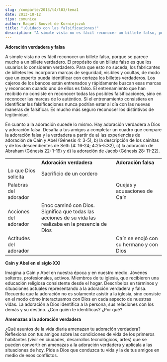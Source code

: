 ```yaml
---
slug: /comparte/2013/t4/l03/tema1
date: 2013-10-12
tipo: comunica
author: Raquel Bouvet de Korniejczuk
title: "¡Cuidado con las falsificaciones!"
description: "A simple vista no es fácil reconocer un billete falso, porque se parece mucho a  un billete verdadero. El propósito de un billete falso es que los usuarios lo  consideren verdadero. Para que esto no suceda, los fabricantes de billetes les  incorporan marcas de seguridad, visib..."
---
```


**Adoración verdadera y falsa**

A simple vista no es fácil reconocer un billete falso, porque se parece mucho a un billete verdadero. El propósito de un billete falso es que los usuarios lo consideren verdadero. Para que esto no suceda, los fabricantes de billetes les incorporan marcas de seguridad, visibles y ocultas, de modo que un experto pueda identificar con certeza los billetes verdaderos. Los cajeros de los bancos están entrenados y rápidamente buscan esas marcas y reconocen cuando uno de ellos es falso. El entrenamiento que han recibido no consiste en reconocer todas las posibles falsificaciones, sino en reconocer las marcas de lo auténtico. Si el entrenamiento consistiera en identificar las falsificaciones nunca podrían estar al día con las nuevas maneras de falsificar. Es mucho más seguro reconocer los distintivos de legitimidad.

En cuanto a la adoración sucede lo mismo. Hay adoración verdadera a Dios y adoración falsa. Desafía a tus amigos a completar un cuadro que compare la adoración falsa y la verdadera a partir de a) las experiencias de adoración de Caín y Abel (Génesis 4: 3-5), b) la descripción de los cainitas y de los descendientes de Seth (4: 16-24; 4:25-5:32), c) la adoración de Abraham (Génesis 22: 1-19) y d) la adoración de Jacob (Génesis 28: 11-22).

|     |     |     |
| --- | --- | --- |
|  | **Adoración verdadera** | **Adoración falsa** |
| Lo que Dios solicita | Sacrificio de un cordero |  |
| Palabras del adorador |  | Quejas y acusaciones de Caín |
| Acciones del adorador | Enoc caminó con Dios. Significa que todas las acciones de su vida las realizaba en la presencia de Dios |  |
| Actitudes del adorador |  | Caín se enojó con su hermano y con Dios |

**Caín y Abel en el siglo XXI**

Imagina a Caín y Abel en nuestra época y en nuestro medio. Jóvenes solteros, profesionales, activos. Miembros de tu iglesia, que recibieron una educación religiosa consistente desde el hogar. Descríbelos en términos y situaciones actuales representando a la adoración verdadera y falsa. Recuerda que la adoración no es solamente asistir a la iglesia, sino consiste en el modo cómo interactuamos con Dios en cada aspecto de nuestras vidas. La adoración a Dios identifica a la persona, sus relaciones con los demás y su destino. ¿Con quién te identificas? ¿Por qué?

**Amenazas a la adoración verdadera**

¿Qué asuntos de la vida diaria amenazan tu adoración verdadera? Reflexiona con tus amigos sobre las condiciones de vida de los primeros habitantes (vivir en ciudades, desarrollos tecnológicos, artes) que se pueden convertir en amenazas a la adoración verdadera y aplícala a las situaciones de hoy. Pide a Dios que conduzca tu vida y la de tus amigos en medio de esos conflictos.

